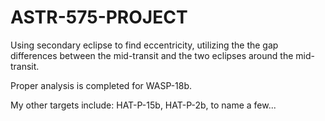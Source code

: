 # ASTR-575-PROJECT

Using secondary eclipse to find eccentricity, utilizing the the gap differences between the mid-transit and the two eclipses around the mid-transit.

Proper analysis is completed for WASP-18b.

My other targets include: HAT-P-15b, HAT-P-2b, to name a few...

